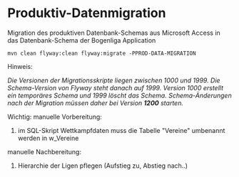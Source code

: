# Produktiv-Datenmigration

Migration des produktiven Datenbank-Schemas aus Microsoft Access in das Datenbank-Schema der Bogenliga Application

``mvn clean flyway:clean flyway:migrate -PPROD-DATA-MIGRATION``


Hinweis:

_Die Versionen der Migrationsskripte liegen zwischen 1000 und 1999. Die Schema-Version von Flyway steht danach auf 1999. Version 1000 erstellt ein temporäres Schema und 1999 löscht das Schema.
Schema-Änderungen nach der Migration müssen daher bei Version **1200** starten._

Wichtig: 
manuelle Vorbereitung:
1) im SQL-Skript Wettkampfdaten muss die Tabelle "Vereine" umbenannt werden in w_Vereine


manuelle Nachbereitung:
1) Hierarchie der Ligen pflegen (Aufstieg zu, Abstieg nach..)